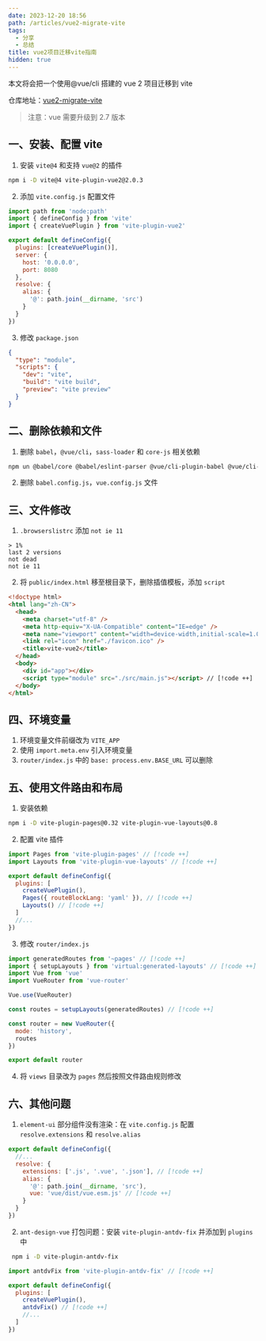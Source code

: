 ```yaml
---
date: 2023-12-20 18:56
path: /articles/vue2-migrate-vite
tags:
  - 分享
  - 总结
title: vue2项目迁移vite指南
hidden: true
---
```


本文将会把一个使用@vue/cli 搭建的 vue 2 项目迁移到 vite

<!--more-->

仓库地址：[vue2-migrate-vite](https://github.com/sunshj/vue2-migrate-vite)

> 注意：vue 需要升级到 2.7 版本

## 一、安装、配置 vite

1. 安装 `vite@4` 和支持 `vue@2` 的插件

```bash [npm]
npm i -D vite@4 vite-plugin-vue2@2.0.3
```

2. 添加 `vite.config.js` 配置文件

```javascript [vite.config.js]
import path from 'node:path'
import { defineConfig } from 'vite'
import { createVuePlugin } from 'vite-plugin-vue2'

export default defineConfig({
  plugins: [createVuePlugin()],
  server: {
    host: '0.0.0.0',
    port: 8080
  },
  resolve: {
    alias: {
      '@': path.join(__dirname, 'src')
    }
  }
})
```

3. 修改 `package.json`

```json [package.json]
{
  "type": "module",
  "scripts": {
    "dev": "vite",
    "build": "vite build",
    "preview": "vite preview"
  }
}
```

## 二、删除依赖和文件

1. 删除 `babel`，`@vue/cli`，`sass-loader` 和 `core-js` 相关依赖

```bash [npm]
npm un @babel/core @babel/eslint-parser @vue/cli-plugin-babel @vue/cli-plugin-eslint @vue/cli-plugin-router @vue/cli-plugin-vuex @vue/cli-service sass-loader core-js
```

2. 删除 `babel.config.js`，`vue.config.js` 文件

## 三、文件修改

1. `.browserslistrc` 添加 `not ie 11`

```text
> 1%
last 2 versions
not dead
not ie 11
```

2. 将 `public/index.html` 移至根目录下，删除插值模板，添加 `script`

```html [public/index.html]
<!doctype html>
<html lang="zh-CN">
  <head>
    <meta charset="utf-8" />
    <meta http-equiv="X-UA-Compatible" content="IE=edge" />
    <meta name="viewport" content="width=device-width,initial-scale=1.0" />
    <link rel="icon" href="./favicon.ico" />
    <title>vite-vue2</title>
  </head>
  <body>
    <div id="app"></div>
    <script type="module" src="./src/main.js"></script> // [!code ++]
  </body>
</html>
```

## 四、环境变量

1. 环境变量文件前缀改为 `VITE_APP`
2. 使用 `import.meta.env` 引入环境变量
3. `router/index.js` 中的 `base: process.env.BASE_URL` 可以删除

## 五、使用文件路由和布局

1. 安装依赖

```bash [npm]
npm i -D vite-plugin-pages@0.32 vite-plugin-vue-layouts@0.8
```

2. 配置 vite 插件

```javascript [vite.config.js]
import Pages from 'vite-plugin-pages' // [!code ++]
import Layouts from 'vite-plugin-vue-layouts' // [!code ++]

export default defineConfig({
  plugins: [
    createVuePlugin(),
    Pages({ routeBlockLang: 'yaml' }), // [!code ++]
    Layouts() // [!code ++]
  ]
  //...
})
```

3. 修改 `router/index.js`

```javascript [src/router/index.js]
import generatedRoutes from '~pages' // [!code ++]
import { setupLayouts } from 'virtual:generated-layouts' // [!code ++]
import Vue from 'vue'
import VueRouter from 'vue-router'

Vue.use(VueRouter)

const routes = setupLayouts(generatedRoutes) // [!code ++]

const router = new VueRouter({
  mode: 'history',
  routes
})

export default router
```

4. 将 `views` 目录改为 `pages` 然后按照文件路由规则修改

## 六、其他问题

1. `element-ui` 部分组件没有渲染：在 `vite.config.js` 配置 `resolve.extensions` 和 `resolve.alias`

```javascript [vite.config.js]
export default defineConfig({
  //...
  resolve: {
    extensions: ['.js', '.vue', '.json'], // [!code ++]
    alias: {
      '@': path.join(__dirname, 'src'),
      vue: 'vue/dist/vue.esm.js' // [!code ++]
    }
  }
})
```

2. `ant-design-vue` 打包问题：安装 `vite-plugin-antdv-fix` 并添加到 `plugins` 中

```bash [npm]
 npm i -D vite-plugin-antdv-fix
```

```javascript [vite.config.js]
import antdvFix from 'vite-plugin-antdv-fix' // [!code ++]

export default defineConfig({
  plugins: [
    createVuePlugin(),
    antdvFix() // [!code ++]
    //...
  ]
})
```
